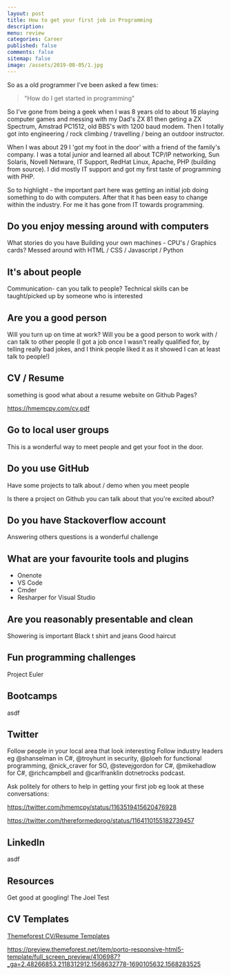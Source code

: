 ```yaml
---
layout: post
title: How to get your first job in Programming  
description: 
menu: review
categories: Career 
published: false 
comments: false     
sitemap: false
image: /assets/2019-08-05/1.jpg
---
```


So as a old programmer I've been asked a few times:

> "How do I get started in programming"

So I've gone from being a geek when I was 8 years old to about 16 playing computer games and messing with my Dad's ZX 81 then geting a ZX Spectrum,  Amstrad PC1512, old BBS's with 1200 baud modem. Then I totally got into engineering / rock climbing / travelling / being an outdoor instructor.

When I was about 29 I 'got my foot in the door' with a friend of the family's company. I was a total junior and learned all about TCP/IP networking, Sun Solaris, Novell Netware, IT Support, RedHat Linux, Apache, PHP (building from source). I did mostly IT support and got my first taste of programming with PHP.  

So to highlight - the important part here was getting an initial job doing something to do with computers. After that it has been easy to change within the industry. For me it has gone from IT towards programming.

## Do you enjoy messing around with computers

What stories do you have 
Building your own machines -  CPU's / Graphics cards?
Messed around with HTML / CSS / Javascript / Python

## It's about people

Communication- can you talk to people?
Technical skills can be taught/picked up by someone who is interested

## Are you a good person

Will you turn up on time at work?
Will you be a good person to work with / can talk to other people (I got a job once I wasn't really qualified for, by telling really bad jokes, and I think people liked it as it showed I can at least talk to people!)

## CV / Resume

something is good
what about a resume website on Github Pages?

https://hmemcpy.com/cv.pdf

## Go to local user groups

This is a wonderful way to meet people and get your foot in the door. 

## Do you use GitHub

Have some projects to talk about / demo when you meet people

Is there a project on Github you can talk about that you're excited about?

## Do you have Stackoverflow account

Answering others questions is a wonderful challenge

## What are your favourite tools and plugins

- Onenote
- VS Code
- Cmder
- Resharper for Visual Studio

## Are you reasonably presentable and clean

Showering is important
Black t shirt and jeans
Good haircut

## Fun programming challenges

Project Euler

## Bootcamps

asdf

## Twitter

Follow people in your local area that look interesting
Follow industry leaders eg @shanselman in C#, @troyhunt in security, @ploeh for functional programming, @nick_craver for SO, @stevejgordon for C#, @mikehadlow for C#, @richcampbell and @carlfranklin dotnetrocks podcast.

Ask politely for others to help in getting your first job eg look at these conversations: 


https://twitter.com/hmemcpy/status/1163519415620476928

https://twitter.com/thereformedprog/status/1164110155182739457

## LinkedIn

asdf

## Resources

Get good at googling!
The Joel Test

## CV Templates

[Themeforest CV/Resume Templates](https://themeforest.net/category/site-templates/specialty-pages?sort=date&tags=resume,cv&term=resume#content)


https://preview.themeforest.net/item/porto-responsive-html5-template/full_screen_preview/4106987?_ga=2.48266853.2118312912.1568632778-1690105632.1568283525
